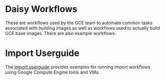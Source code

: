 # Daisy Workflows
These are workflows used by the GCE team to automate common tasks associated
with building images as well as workflows used to actually build GCE base
images. There are also example workflows.

# Import Userguide
The [import
userguide](https://googlecloudplatform.github.io/compute-image-import/image-import.html)
provides examples for running import workflows using Google Compute Engine tools
and VMs.

